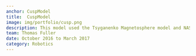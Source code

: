 ```yaml
---
anchor: CuspModel
title:  CuspModel  
image: img/portfolio/cusp.png
description: This model used the Tsyganenko Magnetosphere model and NASA General Mission Analysis Tool (GMAT) to develop a model of how many times a satellite would cross the northern magnetic cusp for a mission of 90 days in duration for various start months and orbital inclinations in the year 2019. This data would have helped a satellite mission survey the spatial and temporal extent of an energy transfer process between the solar wind and the earth magnetosphere called magnetic reconnection. 
team: Thomas Fuller
date: October 2016 to March 2017
category: Robotics 
---
```

